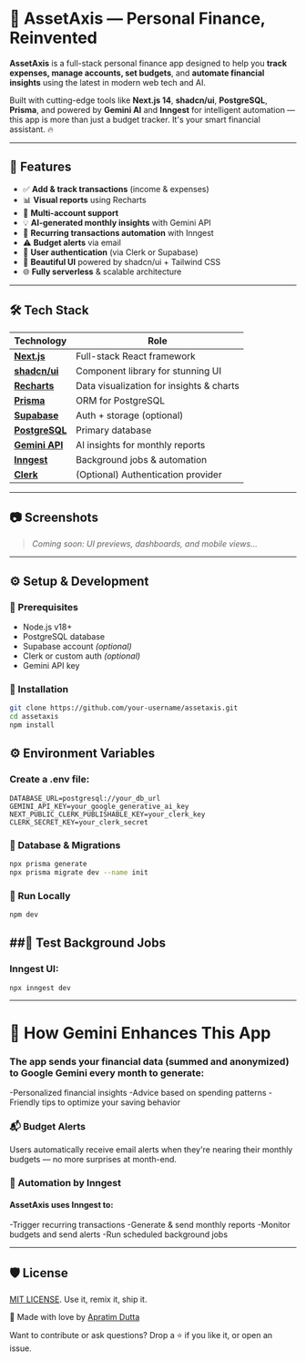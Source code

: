 # 💸 AssetAxis — Personal Finance, Reinvented

**AssetAxis** is a full-stack personal finance app designed to help you **track expenses, manage accounts, set budgets**, and **automate financial insights** using the latest in modern web tech and AI.

Built with cutting-edge tools like **Next.js 14**, **shadcn/ui**, **PostgreSQL**, **Prisma**, and powered by **Gemini AI** and **Inngest** for intelligent automation — this app is more than just a budget tracker. It's your smart financial assistant. 🔥

---

## 🚀 Features

- ✅ **Add & track transactions** (income & expenses)
- 📊 **Visual reports** using Recharts
- 🏦 **Multi-account support**
- 💡 **AI-generated monthly insights** with Gemini API
- 🔁 **Recurring transactions automation** with Inngest
- ⚠️ **Budget alerts** via email
- 🔐 **User authentication** (via Clerk or Supabase)
- 💬 **Beautiful UI** powered by shadcn/ui + Tailwind CSS
- 🌐 **Fully serverless** & scalable architecture

---

## 🛠️ Tech Stack

| Technology | Role |
|------------------|------|
| [**Next.js**](https://nextjs.org) | Full-stack React framework |
| [**shadcn/ui**](https://ui.shadcn.com) | Component library for stunning UI |
| [**Recharts**](https://recharts.org) | Data visualization for insights & charts |
| [**Prisma**](https://www.prisma.io) | ORM for PostgreSQL |
| [**Supabase**](https://supabase.com) | Auth + storage (optional) |
| [**PostgreSQL**](https://www.postgresql.org) | Primary database |
| [**Gemini API**](https://ai.google.dev/) | AI insights for monthly reports |
| [**Inngest**](https://www.inngest.com/) | Background jobs & automation |
| [**Clerk**](https://clerk.dev) | (Optional) Authentication provider |

---

## 📷 Screenshots

> _Coming soon: UI previews, dashboards, and mobile views..._

---

## ⚙️ Setup & Development

### 🧱 Prerequisites

- Node.js v18+
- PostgreSQL database
- Supabase account _(optional)_
- Clerk or custom auth _(optional)_
- Gemini API key

### 🔧 Installation

```bash
git clone https://github.com/your-username/assetaxis.git
cd assetaxis
npm install
```
## ⚙️ Environment Variables
### Create a .env file:
```env
DATABASE_URL=postgresql://your_db_url
GEMINI_API_KEY=your_google_generative_ai_key
NEXT_PUBLIC_CLERK_PUBLISHABLE_KEY=your_clerk_key
CLERK_SECRET_KEY=your_clerk_secret
```
### 🔄 Database & Migrations
```bash
npx prisma generate
npx prisma migrate dev --name init
```
### 🏃 Run Locally
```bash
npm dev
```

##🧪 Test Background Jobs
--
### Inngest UI:
```bash
npx inngest dev
```
--------------
# 🧠 How Gemini Enhances This App

### The app sends your financial data (summed and anonymized) to Google Gemini every month to generate:
-Personalized financial insights
-Advice based on spending patterns
-Friendly tips to optimize your saving behavior

### 📬 Budget Alerts
Users automatically receive email alerts when they're nearing their monthly budgets — no more surprises at month-end.

### 🤖 Automation by Inngest
#### AssetAxis uses Inngest to:
-Trigger recurring transactions
-Generate & send monthly reports
-Monitor budgets and send alerts
-Run scheduled background jobs

---

## 🛡️ License

[MIT LICENSE](https://github.com/Apratim23/AssetAxis/blob/main/LICENSE). Use it, remix it, ship it.

💙 Made with love by [Apratim Dutta](https://www.github.com/Apratim23)

Want to contribute or ask questions? Drop a ⭐️ if you like it, or open an issue.





